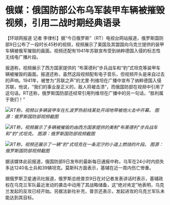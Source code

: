 

# 俄媒：俄国防部公布乌军装甲车辆被摧毁视频，引用二战时期经典语录

【环球网报道 记者
李律杉】据“今日俄罗斯”（RT）电视台网站报道，俄罗斯国防部9日公布了一段时长45秒的视频，视频展示了美国及其盟国向乌克兰提供的装甲车辆被俄军摧毁的画面。视频还配有1941年苏联宣布受到纳粹德国入侵的标志性无线电广播片段。

报道称，视频展示了西方国家提供的
“布莱德利”步兵战车和“豹”式坦克等装甲车辆被摧毁的画面。报道还称，虽然这段视频配有电子音乐，但视频开头是来自过去的声响。1941年，被誉为“苏联之声”的尤里·列维坦在广播中宣布了纳粹德国入侵苏联，他说，“我们的事业是正义的，敌人将被击溃”，而俄国防部在视频中引用了这句话。RT还称，俄罗斯国防部还经常引用列维坦在广播中的另一句话，“胜利属于我们！”

![](https://inews.gtimg.com/om_bt/O4XVXStfGecfZqcE20IVzRKqADW-8pW6-ZzgtspF69diwAA/1000)_RT称，视频以多辆装甲车在扎波罗热前线某处开阔地带被炮火击中开幕。
图源：俄罗斯国防部视频截图_

![](https://inews.gtimg.com/om_bt/OD2ppDKswSouz5-KhNycSXSCk_Te6UxgMjElONnZ0MlccAA/1000)_RT称，视频展示了多辆被摧毁的由西方国家提供的美制“布莱德利”步兵战车和“豹”式坦克。
图源：俄罗斯国防部视频截图_

![](https://inews.gtimg.com/om_bt/OeKGuHkJelAXLeIzCPBUYFq8Z2jEy-MGMLEwoAC-jBgNsAA/1000)_RT称，视频还展示了一辆“豹”式坦克在一条泥泞的小道上燃烧的片段。 图源：俄罗斯国防部视频截图_

据该媒体此前报道，俄国防部9日发布的最新每日通报中称，乌军在24小时内损失多达1240名士兵和39辆坦克。莫斯科方面表示，基辅在近一周内伤亡惨重。

据俄罗斯卫星通讯社报道，俄罗斯总统普京9日在对记者发表讲话时表示，基辅政权在乌克兰军队最近发动的袭击中动用了其战略储备，这“绝对肯定”地表明，乌克兰发起的反攻已经开始。另据法新社补充，普京还表示，发起进攻的乌克兰军队未能达到其目标。

